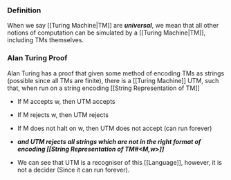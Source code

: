 ### Definition
When we say [[Turing Machine|TM]] are ***universal***, we mean that all other notions of computation can be simulated by a [[Turing Machine|TM]], including TMs themselves.

### Alan Turing Proof
Alan Turing has a proof that given some method of encoding TMs as strings (possible since all TMs are finite), there is a [[Turing Machine]] UTM, such that, when run on a string encoding [[String Representation of TM]]
- If M accepts w, then UTM accepts
- If M rejects w, then UTM rejects
- If M does not halt on w, then UTM does not accept (can run forever)
- ***and UTM rejects all strings which are not in the right format of encoding [[String Representation of TM#<M,w>]]***

- We can see that UTM is a recogniser of this [[Language]], however, it is not a decider (Since it can run forever).